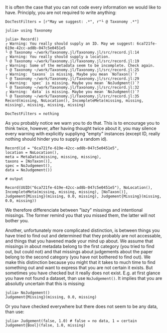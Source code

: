 It is often the case that you can not code every information we would like to have.
Principly, you are not required to write anything:

```@meta
DocTestFilters = [r"May we suggest: .*", r"└ @ Taxonomy .*"]
```

```jldoctest missing
julia> using Taxonomy

julia> Record()
┌ Warning: You really should supply an ID. May we suggest: 6ca721fe-619e-42cc-ad8b-047c5e0451e5
└ @ Taxonomy ~/work/Taxonomy.jl/Taxonomy.jl/src/record.jl:14
┌ Warning: You really should supply a location.
└ @ Taxonomy ~/work/Taxonomy.jl/Taxonomy.jl/src/record.jl:19
┌ Warning: Some of the metadata seem to be incomplete. Check again.
└ @ Taxonomy ~/work/Taxonomy.jl/Taxonomy.jl/src/record.jl:25
┌ Warning: `taxons` is missing. Maybe you mean `NoTaxon()`?
└ @ Taxonomy ~/work/Taxonomy.jl/Taxonomy.jl/src/record.jl:29
┌ Warning: `spec` is missing. Maybe you mean `NoJudgment()`?
└ @ Taxonomy ~/work/Taxonomy.jl/Taxonomy.jl/src/record.jl:32
┌ Warning: `data` is missing. Maybe you mean `NoJudgment()`?
└ @ Taxonomy ~/work/Taxonomy.jl/Taxonomy.jl/src/record.jl:35
Record(missing, NoLocation(), IncompleteMeta(missing, missing, missing), missing, missing, missing)
```

```@meta
DocTestFilters = nothing
```

As you probably notice we warn you to do that.
This is to encourage you to think twice, however, after having thought twice about it, you may silence every warning with explicitly suppliyng "empty" instances (except ID, really nothing should hinder you to supply a random id).

```jldoctest missing
Record(id = "6ca721fe-619e-42cc-ad8b-047c5e0451e5",
location = NoLocation(),
meta = MetaData(missing, missing, missing),
taxons = [NoTaxon()],
spec = NoJudgement(),
data = NoJudgement())

# output

Record(UUID("6ca721fe-619e-42cc-ad8b-047c5e0451e5"), NoLocation(), IncompleteMeta(missing, missing, missing), [NoTaxon()], Judgement{Missing}(missing, 0.0, missing), Judgement{Missing}(missing, 0.0, missing))
```
We therefore differenciate between "lazy" missings and intentional missings.
The former remind you that you missed them, the latter will not bother you.

Another, unfortunately more complicated distinction, is between things you have tried to find out and determined that they probably are not accessable, and things that you havened made your mind up about.
We assume that missings in about metadata belong to the first category (you tried to find out, but could not) and that missings about judgements about the paper belong to the second category (you have not bothered to find out).
We make this distinction because you might that it takes to much time to find something out and want to express that you are not certain it exists.
But sometimes you have checked but it really does not exist.
E.g. at first glance you have not found a dataset, than use `NoJudgement()`.
It implies that you are absolutly uncertain that this is missing:

```jldoctest missing
julia> NoJudgement()
Judgement{Missing}(missing, 0.0, missing)
```

Or you have checked everywhere but there does not seem to be any data, than use:

```jldoctest missing
julia> Judgement(false, 1.0) # false = no data, 1 = certain
Judgement{Bool}(false, 1.0, missing)
```